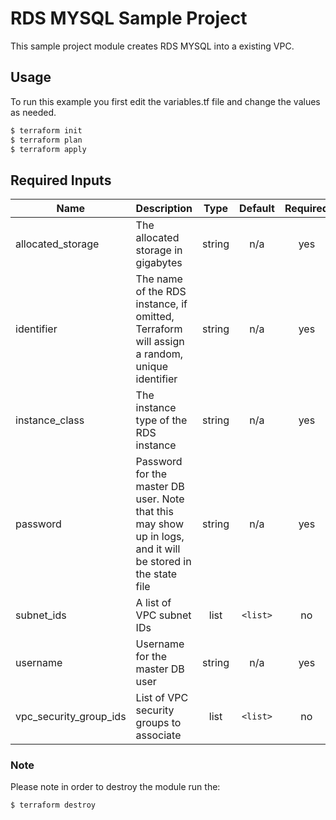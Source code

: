 # RDS MYSQL Sample Project

This sample project module creates RDS MYSQL into a existing VPC.

## Usage

To run this example you first edit the variables.tf file and change the values as needed.


```bash
$ terraform init
$ terraform plan
$ terraform apply
```

## Required Inputs


| Name | Description | Type | Default | Required |
|------|-------------|:----:|:-----:|:-----:|
| allocated\_storage | The allocated storage in gigabytes | string | n/a | yes |
| identifier | The name of the RDS instance, if omitted, Terraform will assign a random, unique identifier | string | n/a | yes |
| instance\_class | The instance type of the RDS instance | string | n/a | yes |
| password | Password for the master DB user. Note that this may show up in logs, and it will be stored in the state file | string | n/a | yes |
| subnet\_ids | A list of VPC subnet IDs | list | `<list>` | no |
| username | Username for the master DB user | string | n/a | yes |
| vpc\_security\_group\_ids | List of VPC security groups to associate | list | `<list>` | no |
	
### Note

Please note in order to destroy the module run the: 

```bash
$ terraform destroy
```